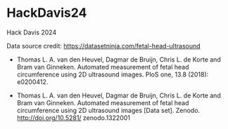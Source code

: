 # HackDavis24
Hack Davis 2024




Data source credit:
https://datasetninja.com/fetal-head-ultrasound

- Thomas L. A. van den Heuvel, Dagmar de Bruijn, Chris L. de Korte and 
Bram van Ginneken. Automated measurement of fetal head circumference 
using 2D ultrasound images. PloS one, 13.8 (2018): e0200412.

- Thomas L. A. van den Heuvel, Dagmar de Bruijn, Chris L. de Korte and 
Bram van Ginneken. Automated measurement of fetal head circumference 
using 2D ultrasound images [Data set]. Zenodo. http://doi.org/10.5281/
zenodo.1322001
